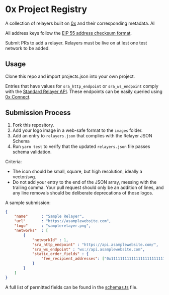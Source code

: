# 0x Project Registry

A collection of relayers built on [0x](https://0xproject.com/) and their corresponding metadata. Al

All address keys follow the [EIP 55 address checksum format](https://github.com/ethereum/EIPs/issues/55).

Submit PRs to add a relayer. Relayers must be live on at lest one test network to be added.

## Usage

Clone this repo and import projects.json into your own project.

Entries that have values for `sra_http_endpoint` or `sra_ws_endpoint` comply with the [Standard Relayer API](https://github.com/0xProject/standard-relayer-api/blob/master/README.md). These endpoints can be easily queried using [0x Connect](https://github.com/0xProject/0x-monorepo/tree/development/packages/connect).

## Submission Process

1. Fork this repository.
2. Add your logo image in a web-safe format to the `images` folder.
3. Add an entry to `relayers.json` that complies with the Relayer JSON Schema
4. Run `yarn test` to verify that the updated `relayers.json` file passes schema validation.


Criteria:
- The icon should be small, square, but high resolution, ideally a vector/svg.
- Do not add your entry to the end of the JSON array, messing with the trailing comma. Your pull request should only be an addition of lines, and any line removals should be deliberate deprecations of those logos.

A sample submission:

```json
{
    "name"      : "Sample Relayer",
    "url"       : "https://asamplewebsite.com",
    "logo"      : "samplerelayer.png",
    "networks"  : [
        {
            "networkId" : 1,
            "sra_http_endpoint" : "https://api.asamplewebsite.com/",
            "sra_ws_endpoint" : "ws://api.asamplewebsite.com",
            "static_order_fields" : {
                "fee_recipient_addresses": ["0x1111111111111111111111111111111111111111"]
            }
        }
    ]
}
```

A full list of permitted fields can be found in the [schemas.ts](./schemas.ts) file.
